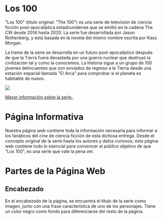 # Los 100

"Los 100" (título original: "The 100") es una serie de televisión de ciencia ficción post-apocalíptica estadounidense que se emitió en la cadena The CW desde 2014 hasta 2020. La serie fue desarrollada por Jason Rothenberg, y está basada en la novela del mismo nombre escrita por Kass Morgan.

La trama de la serie se desarrolla en un futuro post-apocalíptico después de que la Tierra fuera devastada por una guerra nuclear que destruyó la civilización tal y como la conocemos. La historia sigue a un grupo de 100 jóvenes delincuentes que son enviados de regreso a la Tierra desde una estación espacial llamada "El Arca" para comprobar si el planeta es habitable de nuevo.

![](https://diariodelcineasta.com/wp-content/uploads/2016/06/hun_36x48_groupposter_v4_sim_limpia.jpg)

[Mayor información sobre la serie.](https://es.wikipedia.org/wiki/Los_100_(serie_de_televisi%C3%B3n)).

# Página Informativa
Nuestra página web contiene toda la información necesaria para informar a los fanáticos del cine de ciencia ficción de esta dichosa entrega. Desde el concepto original de la serie hasta los autores y datos curiosos; esta página web contiene todo lo esencial para convencer al público objetivo de que "Los 100", es una serie que vale la pena ver. 

# Partes de la Página Web

## Encabezado

En el encabezado de la página, se encuentra el título de la serie como imagen, junto con una frase característica de uno de los personajes. Tiene un color negro como fondo para diferenciarse del resto de la página.

## 

